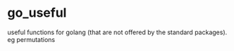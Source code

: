 # go_useful
useful functions for golang (that are not offered by the standard packages). eg permutations
